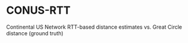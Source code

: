 # CONUS-RTT
Continental US Network RTT-based distance estimates vs. Great Circle distance (ground truth)
